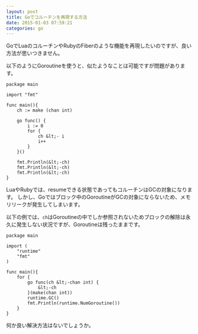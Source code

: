 ```yaml
---
layout: post
title: Goでコルーチンを再現する方法
date: 2015-01-03 07:59:21
categories: go
---
```

<p>GoでLuaのコルーチンやRubyのFiberのような機能を再現したいのですが、良い方法が思いつきません。</p>

<p>以下のようにGoroutineを使うと、似たようなことは可能ですが問題があります。</p>

```
package main

import "fmt"

func main(){
    ch := make (chan int)

    go func() {
        i := 0
        for {
            ch &lt;- i
            i++
        }
    }()

    fmt.Println(&lt;-ch)
    fmt.Println(&lt;-ch)
    fmt.Println(&lt;-ch)
}
```

<p>LuaやRubyでは、resumeできる状態であってもコルーチンはGCの対象になります。
しかし、Goではブロック中のGoroutineがGCの対象にならないため、メモリリークが発生してしまいます。  </p>

<p>以下の例では、<code>ch</code>はGoroutineの中でしか参照されないためブロックの解除は永久に発生しない状況ですが、Goroutineは残ったままです。</p>

```
package main

import (
    "runtime"
    "fmt"
)

func main(){
    for {
        go func(ch &lt;-chan int) {
            &lt;-ch
        }(make(chan int))
        runtime.GC()
        fmt.Println(runtime.NumGoroutine())
    }
}
```

<p>何か良い解決方法はないでしょうか。</p>
